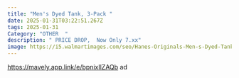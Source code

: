 ```yaml
---
title: "Men's Dyed Tank, 3-Pack "
date: 2025-01-31T03:22:51.267Z
tags: 2025-01-31
Category: "OTHER  "
description: " PRICE DROP,  Now Only 7.xx"
image: https://i5.walmartimages.com/seo/Hanes-Originals-Men-s-Dyed-Tank-Stretch-Cotton-Tank-3-Pack_79fee513-6f0a-41fe-a073-6e1bea12507b.80ca9d137a552bf243be49a0373e69c3.jpeg?odnHeight=2000&odnWidth=2000&odnBg=FFFFFF
---
```

https://mavely.app.link/e/bpnixIlZAQb  ad